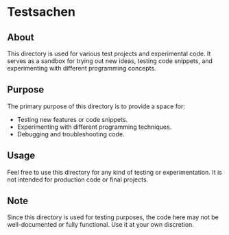 # Testsachen

## About
This directory is used for various test projects and experimental code. It serves as a sandbox for trying out new ideas, testing code snippets, and experimenting with different programming concepts.

## Purpose
The primary purpose of this directory is to provide a space for:
- Testing new features or code snippets.
- Experimenting with different programming techniques.
- Debugging and troubleshooting code.

## Usage
Feel free to use this directory for any kind of testing or experimentation. It is not intended for production code or final projects.

## Note
Since this directory is used for testing purposes, the code here may not be well-documented or fully functional. Use it at your own discretion.